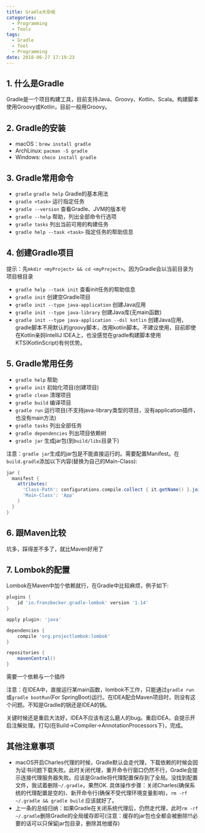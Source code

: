 ```yaml
---
title: Gradle大杂烩
categories:
  - Programming
  - Tools
tags:
  - Gradle
  - Tool
  - Programming
date: 2018-06-27 17:19:23
---
```


## 1. 什么是Gradle

Gradle是一个项目构建工具，目前支持Java、Groovy、Kotlin、Scala。构建脚本使用Groovy或Kotlin，目前一般用Groovy。

## 2. Gradle的安装

- macOS：`brew install gradle`
- ArchLinux: `pacman -S gradle`
- Windows: `choco install gradle`

## 3. Gradle常用命令

- `gradle` `gradle help` Gradle的基本用法
- `gradle <task>` 运行指定任务
- `gradle --version` 查看Gradle、JVM的版本号
- `gradle --help` 帮助，列出全部命令行选项
- `gradle tasks` 列出当前可用的构建任务
- `gradle help --task <task>` 指定任务的帮助信息

<!--more-->

## 4. 创建Gradle项目

提示：先`mkdir <myProject> && cd <myProject>`。因为Gradle会以当前目录为项目根目录
- `gradle help --task init` 查看init任务的帮助信息
- `gradle init` 创建空Gradle项目
- `gradle init --type java-application` 创建Java应用
- `gradle init --type java-library` 创建Java库(无main函数)
- `gradle init --type java-application --dsl kotlin` 创建Java应用，gradle脚本不用默认的groovy脚本，改用kotlin脚本。不建议使用，目前即使在Kotlin亲妈IntelliJ IDEA上，也没感觉在gradle构建脚本使用KTS(KotlinScript)有何优势。

## 5. Gradle常用任务

- `gradle help` 帮助
- `gradle init` 初始化项目(创建项目)
- `gradle clean` 清理项目
- `gradle build` 编译项目
- `gradle run` 运行项目(不支持java-library类型的项目，没有application插件，也没有main方法)
- `gradle tasks` 列出全部任务
- `gradle dependencies` 列出项目依赖树
- `gradle jar` 生成jar包(到`build/libs`目录下)

注意：`gradle jar`生成的jar包是不能直接运行的。需要配置Manifest。在`build.gradle`添加以下内容(替换为自己的Main-Class):

```groovy
jar {
  manifest {
    attributes(
      'Class-Path': configurations.compile.collect { it.getName() }.join(' '),
      'Main-Class': 'App'
    )
  }
}
```

## 6. 跟Maven比较

坑多，踩得差不多了，就比Maven好用了

## 7. Lombok的配置

Lombok在Maven中加个依赖就行，在Gradle中比较麻烦，例子如下:

```gradle
plugins {
    id 'io.franzbecker.gradle-lombok' version '1.14'
}

apply plugin: 'java'

dependencies {
    compile 'org.projectlombok:lombok'
}

repositories {
    mavenCentral()
}
```

需要一个依赖与一个插件

注意：在IDEA中，直接运行某main函数，lombok不工作，只能通过`gradle run`或`gradle bootRun`(For SpringBoot)运行。在IDEA配合Maven项目时，则没有这个问题。不知是Gradle的锅还是IDEA的锅。

关键时候还是重启大法好，IDEA不应该有这么磨人的bug。重启IDEA，会提示开启注解处理。打勾(在Build->Compiler->AnnotationProcessors下)，完成。

## 其他注意事项

- macOS开启Charles代理的时候，Gradle默认会走代理，下载依赖的时候会因为证书问题下载失败。此时关闭代理，重开命令行窗口仍然不行，Gradle会提示连接代理服务器失败。应该是Gradle将代理配置保存到了全局。没找到配置文件，我试着删除`~/.gradle`，果然OK. 具体操作步骤：关闭Charles(确保系统的代理配置是空的)、新开命令行(确保不受代理环境变量影响)，`rm -rf ~/.gradle && gradle build` 应该就好了。
- 上一条的总结归纳：如果Gradle在关闭系统代理后，仍然走代理，此时`rm -rf ~/.gradle`删除Gradle的全局缓存即可(注意：缓存的jar包也全都会被删除!!!必要的话可以只保留jar包目录，删除其他缓存)

